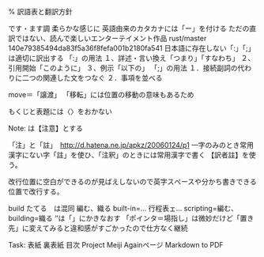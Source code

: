 % 訳語表と翻訳方針


です・ます調
柔らかな感じに
英語由来のカタカナには「ー」を付ける
ただの直訳ではない、読んで楽しいエンターテイメント作品
rust/master 140e79385494da83f5a36f8fefa001b2180fa541
日本語に存在しない「:」「;」は適切に訳出する
「:」の用法
	１、詳述・言い換え「つまり」「すなわち」
	２、引用開始「このように」
	３、例示「以下の」
「;」の用法
	１．接続副詞の代わりに二つの関連した文をつなぐ
	２．事項を並べる

move＝「譲渡」
	「移転」には位置の移動の意味もあるため

もくじと表題には〈〉をおかない

Note: は【注意】とする

「注」と「註」　http://d.hatena.ne.jp/apkz/20060124/p1
	一字のみのとき常用漢字にない字「註」を使ひ、「注釈」のときには常用漢字で書く
【訳者註】を使う。

改行位置に空白ができるのが見ばえしないので英字スぺースや分かち書きできる位置で改行する。

build たてる　は混同
	編む、織る
	built-in=...
行程表ェ…
scripting=編む、building=織る
‘’は「」にかきなおす
「ポインタ＝場指し」は微妙だけど「置き先」に変えてみると違和感がすごかったので仕方なく継続

Task:
  表紙
  裏表紙
  目次
  Project Meiji Againページ
  Markdown to PDF
